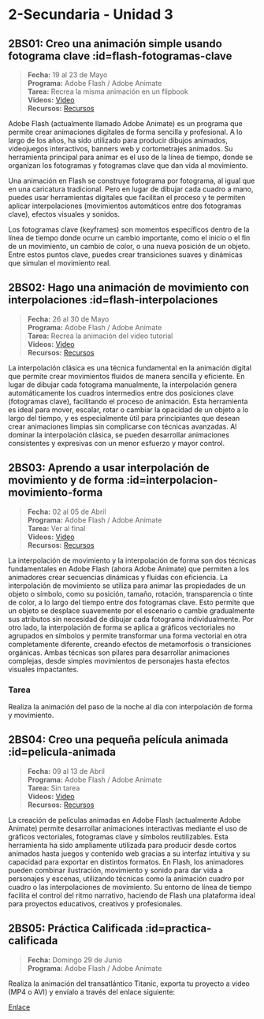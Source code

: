 # 2-Secundaria - Unidad 3

## 2BS01: Creo una animación simple usando fotograma clave :id=flash-fotogramas-clave

> <i class="bi bi-calendar"></i> **Fecha:** 19 al 23 de Mayo<br><i class="bi bi-window-desktop"></i> **Programa:** Adobe Flash / Adobe Animate <br><i class="bi bi-calendar-check"></i> **Tarea:** Recrea la misma animación en un flipbook<br><i class="bi bi-play-btn"></i> **Videos:** [Video](https://www.youtube.com/watch?v=7rG7dexwJEU)<br><i class="bi bi-briefcase"></i> **Recursos:** [Recursos](https://drive.google.com/drive/folders/1JwTqjosoVEP21Pe63xg7g-G1pPczXET8?usp=sharing)

Adobe Flash (actualmente llamado Adobe Animate) es un programa que permite crear animaciones digitales de forma sencilla y profesional. A lo largo de los años, ha sido utilizado para producir dibujos animados, videojuegos interactivos, banners web y cortometrajes animados. Su herramienta principal para animar es el uso de la línea de tiempo, donde se organizan los fotogramas y fotogramas clave que dan vida al movimiento.

Una animación en Flash se construye fotograma por fotograma, al igual que en una caricatura tradicional. Pero en lugar de dibujar cada cuadro a mano, puedes usar herramientas digitales que facilitan el proceso y te permiten aplicar interpolaciones (movimientos automáticos entre dos fotogramas clave), efectos visuales y sonidos.

Los fotogramas clave (keyframes) son momentos específicos dentro de la línea de tiempo donde ocurre un cambio importante, como el inicio o el fin de un movimiento, un cambio de color, o una nueva posición de un objeto. Entre estos puntos clave, puedes crear transiciones suaves y dinámicas que simulan el movimiento real.

## 2BS02: Hago una animación de movimiento con interpolaciones :id=flash-interpolaciones

> <i class="bi bi-calendar"></i> **Fecha:** 26 al 30 de Mayo<br><i class="bi bi-window-desktop"></i> **Programa:** Adobe Flash / Adobe Animate <br><i class="bi bi-calendar-check"></i> **Tarea:** Recrea la animación del video tutorial<br><i class="bi bi-play-btn"></i> **Videos:** [Video](https://www.youtube.com/watch?v=mjxEtbzfUJQ)<br><i class="bi bi-briefcase"></i> **Recursos:** [Recursos](https://drive.google.com/drive/folders/1JwTqjosoVEP21Pe63xg7g-G1pPczXET8?usp=sharing)

La interpolación clásica es una técnica fundamental en la animación digital que permite crear movimientos fluidos de manera sencilla y eficiente. En lugar de dibujar cada fotograma manualmente, la interpolación genera automáticamente los cuadros intermedios entre dos posiciones clave (fotogramas clave), facilitando el proceso de animación. Esta herramienta es ideal para mover, escalar, rotar o cambiar la opacidad de un objeto a lo largo del tiempo, y es especialmente útil para principiantes que desean crear animaciones limpias sin complicarse con técnicas avanzadas. Al dominar la interpolación clásica, se pueden desarrollar animaciones consistentes y expresivas con un menor esfuerzo y mayor control.


## 2BS03: Aprendo a usar interpolación de movimiento y de forma :id=interpolacion-movimiento-forma

> <i class="bi bi-calendar"></i> **Fecha:** 02 al 05 de Abril<br><i class="bi bi-window-desktop"></i> **Programa:** Adobe Flash / Adobe Animate <br><i class="bi bi-calendar-check"></i> **Tarea:** Ver al final<br><i class="bi bi-play-btn"></i> **Videos:** [Video](https://www.youtube.com/watch?v=t2EyRNMvmFA)<br><i class="bi bi-briefcase"></i> **Recursos:** [Recursos](https://drive.google.com/drive/folders/1JwTqjosoVEP21Pe63xg7g-G1pPczXET8?usp=sharing)

La interpolación de movimiento y la interpolación de forma son dos técnicas fundamentales en Adobe Flash (ahora Adobe Animate) que permiten a los animadores crear secuencias dinámicas y fluidas con eficiencia. La interpolación de movimiento se utiliza para animar las propiedades de un objeto o símbolo, como su posición, tamaño, rotación, transparencia o tinte de color, a lo largo del tiempo entre dos fotogramas clave. Esto permite que un objeto se desplace suavemente por el escenario o cambie gradualmente sus atributos sin necesidad de dibujar cada fotograma individualmente. Por otro lado, la interpolación de forma se aplica a gráficos vectoriales no agrupados en símbolos y permite transformar una forma vectorial en otra completamente diferente, creando efectos de metamorfosis o transiciones orgánicas. Ambas técnicas son pilares para desarrollar animaciones complejas, desde simples movimientos de personajes hasta efectos visuales impactantes.

### Tarea

Realiza la animación del paso de la noche al día con interpolación de forma y movimiento.

## 2BS04: Creo una pequeña película animada :id=pelicula-animada

> <i class="bi bi-calendar"></i> **Fecha:** 09 al 13 de Abril<br><i class="bi bi-window-desktop"></i> **Programa:** Adobe Flash / Adobe Animate <br><i class="bi bi-calendar-check"></i> **Tarea:** Sin tarea<br><i class="bi bi-play-btn"></i> **Videos:** [Video](https://www.youtube.com/watch?v=ANKoJI655mU)<br><i class="bi bi-briefcase"></i> **Recursos:** [Recursos](https://drive.google.com/drive/folders/1JwTqjosoVEP21Pe63xg7g-G1pPczXET8?usp=sharing)

La creación de películas animadas en Adobe Flash (actualmente Adobe Animate) permite desarrollar animaciones interactivas mediante el uso de gráficos vectoriales, fotogramas clave y símbolos reutilizables. Esta herramienta ha sido ampliamente utilizada para producir desde cortos animados hasta juegos y contenido web gracias a su interfaz intuitiva y su capacidad para exportar en distintos formatos. En Flash, los animadores pueden combinar ilustración, movimiento y sonido para dar vida a personajes y escenas, utilizando técnicas como la animación cuadro por cuadro o las interpolaciones de movimiento. Su entorno de línea de tiempo facilita el control del ritmo narrativo, haciendo de Flash una plataforma ideal para proyectos educativos, creativos y profesionales.

## 2BS05: Práctica Calificada :id=practica-calificada

> <i class="bi bi-calendar"></i> **Fecha:** Domingo 29 de Junio<br><i class="bi bi-window-desktop"></i> **Programa:** Adobe Flash / Adobe Animate <br>

Realiza la animación del transatlántico Titanic, exporta tu proyecto a video (MP4 o AVI) y envíalo a través del enlace siguiente:

[Enlace](https://mariareinista-my.sharepoint.com/:f:/g/personal/admin_mrc_edu_pe/EpvmlHUxI3JDiZCt76eYA_UBDhYD6DU58MC0XGpbmCg2zg)